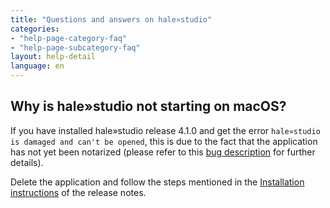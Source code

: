 ```yaml
---
title: "Questions and answers on hale»studio"
categories:
- "help-page-category-faq"
- "help-page-subcategory-faq"
layout: help-detail
language: en
---
```


<h2>Why is hale»studio not starting on macOS?</h2>

If you have installed hale»studio release 4.1.0 and get the error <code>hale»studio is damaged and can't be opened</code>, this is due to the fact that the application has not yet been notarized (please refer to this <a target="_blank" href="https://github.com/halestudio/hale/issues/908">bug description</a> for further details).

Delete the application and follow the steps mentioned in the <a target="_blank" href="https://github.com/halestudio/hale/releases"> Installation instructions</a> of the release notes.


